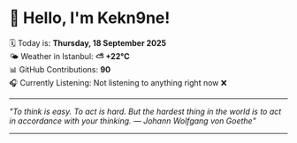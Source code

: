 # 👋 Hello, I'm Kekn9ne!

🗓️ Today is: **Thursday, 18 September 2025**  
🌤️ Weather in Istanbul: **⛅️  +22°C**  
📊 GitHub Contributions: **90**  
🎧 Currently Listening: Not listening to anything right now ❌

---

_"To think is easy. To act is hard. But the hardest thing in the world is to act in accordance with your thinking. — *Johann Wolfgang von Goethe*"_

---
